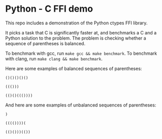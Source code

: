 # Python - C FFI demo

This repo includes a demonstration of the Python ctypes FFI library.

It picks a task that C is significantly faster at, and benchmarks a C and a Python solution to the problem.
The problem is checking whether a sequence of parentheses is balanced.

To benchmark with gcc, run `make gcc && make benchmark`.
To benchmark with clang, run `make clang && make benchmark`.

Here are some examples of balanced sequences of parentheses:
```
()()()()()
```
```
((()))
```
```
(()()((())))
```

And here are some examples of unbalanced sequences of parentheses:
```
)
```
```
(((())))(
```
```
(()()))(())
```
